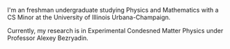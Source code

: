 I'm an freshman undergraduate studying Physics and Mathematics with a CS Minor at the University of Illinois Urbana-Champaign. 

Currently, my research is in Experimental Condesned Matter Physics under Professor Alexey Bezryadin. 
